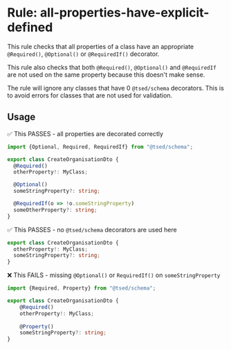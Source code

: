 # Rule: all-properties-have-explicit-defined

This rule checks that all properties of a class have an appropriate `@Required()`, `@Optional()` or `@RequiredIf()` decorator.

This rule also checks that both `@Required()`, `@Optional()` and `@RequiredIf` are not used on the same property because this doesn't make sense.

The rule will ignore any classes that have 0 `@tsed/schema` decorators. This is to avoid errors for classes that are not used for validation.

## Usage

✅ This PASSES - all properties are decorated correctly

```ts
import {Optional, Required, RequiredIf} from "@tsed/schema";

export class CreateOrganisationDto {
  @Required()
  otherProperty!: MyClass;

  @Optional()
  someStringProperty?: string;

  @RequiredIf(o => !o.someStringProperty)
  someOtherProperty?: string;
}
```

✅ This PASSES - no `@tsed/schema` decorators are used here

```ts
export class CreateOrganisationDto {
  otherProperty!: MyClass;
  someStringProperty?: string;
}
```

❌ This FAILS - missing `@Optional()` or `RequiredIf()` on `someStringProperty`

```ts
import {Required, Property} from "@tsed/schema";

export class CreateOrganisationDto {
    @Required()
    otherProperty!: MyClass;
    
    @Property()
    someStringProperty?: string;
}
```
